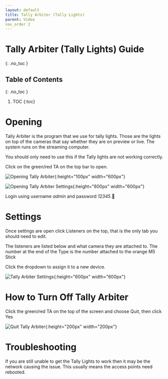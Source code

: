 ```yaml
---
layout: default
title: Tally Arbiter (Tally Lights)
parent: Video
nav_order 2
---
```


# Tally Arbiter (Tally Lights) Guide
{: .no_toc }

## Table of Contents
{: .no_toc }

1. TOC
{:toc}

# Opening
Tally Arbiter is the program that we use for tally lights. Those are the lights on top of the cameras that say whether they are on preview or live. The system runs on the streaming computer.

You should only need to use this if the Tally lights are not working correctly.

Click on the green/red TA on the top bar to open.

![Opening Tally Arbiter](/tech-help-docs/assets/images/tech-team-wc/video/ta-1.png){:height="100px" width="600px"}

![Opening Tally Arbiter Settings](/tech-help-docs/assets/images/tech-team-wc/video/ta-2.png){:height="600px" width="600px"}

Login using username *admin* and password *12345*.

# Settings
Once settings are open click Listeners on the top, that is the only tab you should need to edit.

The listeners are listed below and what camera they are attached to. The number at the end of the Type is the number attached to the orange M5 Stick

Click the dropdown to assign it to a new device.

![Tally Arbiter Settings](/tech-help-docs/assets/images/tech-team-wc/video/ta-3.png){:height="600px" width="600px"}

# How to Turn Off Tally Arbiter
Click the green/red TA on the top of the screen and choose Quit, then click Yes

![Quit Tally Arbiter](/tech-help-docs/assets/images/tech-team-wc/video/ta-4.png){:height="200px" width="200px"}

# Troubleshooting
If you are still unable to get the Tally Lights to work then it may be the network causing the issue. This usually means the access points need rebooted.
